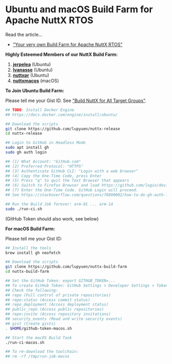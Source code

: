 # Ubuntu and macOS Build Farm for Apache NuttX RTOS

Read the article...
- ["Your very own Build Farm for Apache NuttX RTOS"](https://lupyuen.codeberg.page/articles/ci2.html)

__Highly Esteemed Members of our NuttX Build Farm:__

1.  [__jerpelea__](https://gist.github.com/jerpelea)  (Ubuntu)
1.  [__lvanasse__](https://gist.github.com/lvanasse) (Ubuntu)
1.  [__nuttxpr__](https://gist.github.com/nuttxpr) (Ubuntu)
1.  [__nuttxmacos__](https://gist.github.com/nuttxmacos) (macOS)

__To Join Ubuntu Build Farm:__

Please tell me your Gist ID. See ["Build NuttX for All Target Groups"](https://lupyuen.codeberg.page/articles/ci2.html#build-nuttx-for-all-target-groups).

```bash
## TODO: Install Docker Engine
## https://docs.docker.com/engine/install/ubuntu/

## Download the scripts
git clone https://github.com/lupyuen/nuttx-release
cd nuttx-release

## Login to GitHub in Headless Mode
sudo apt install gh
sudo gh auth login

## (1) What Account: "GitHub.com"
## (2) Preferred Protocol: "HTTPS"
## (3) Authenticate GitHub CLI: "Login with a web browser"
## (4) Copy the One-Time Code, press Enter
## (5) Press "q" to quit the Text Browser that appears
## (6) Switch to Firefox Browser and load https://github.com/login/device
## (7) Enter the One-Time Code. GitHub Login will proceed.
## See https://stackoverflow.com/questions/78890002/how-to-do-gh-auth-login-when-run-in-headless-mode

## Run the Build Job forever: arm-01 ... arm-14
sudo ./run-ci.sh
```

(GitHub Token should also work, see below)

__For macOS Build Farm:__

Please tell me your Gist ID:

```bash
## Install the tools
brew install gh neofetch

## Download the scripts
git clone https://github.com/lupyuen/nuttx-build-farm
cd nuttx-build-farm

## Set the GitHub Token: export GITHUB_TOKEN=...
## To create GitHub Token: GitHub Settings > Developer Settings > Tokens (Classic) > Generate New Token (Classic)
## Check the following:
## repo (Full control of private repositories)
## repo:status (Access commit status)
## repo_deployment (Access deployment status)
## public_repo (Access public repositories)
## repo:invite (Access repository invitations)
## security_events (Read and write security events)
## gist (Create gists)
. $HOME/github-token-macos.sh

## Start the macOS Build Task
./run-ci-macos.sh

## To re-download the toolchain:
## rm -rf /tmp/run-job-macos
```
